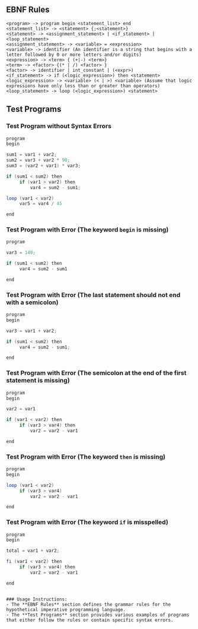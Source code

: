 ## EBNF Rules

```ebnf
<program> -> program begin <statement_list> end
<statement_list> -> <statement> {;<statement>}
<statement> -> <assignment_statement> | <if_statement> | <loop_statement>
<assignment_statement> -> <variable> = <expression>
<variable> -> identifier (An identifier is a string that begins with a letter followed by 0 or more letters and/or digits)
<expression> -> <term> { (+|-) <term>}
<term> -> <factor> {(* | /) <factor> }
<factor> -> identifier | int_constant | (<expr>)
<if_statement> -> if (<logic_expression>) then <statement>
<logic_expression> -> <variable> (< | >) <variable> (Assume that logic expressions have only less than or greater than operators)
<loop_statement> -> loop (<logic_expression>) <statement>
```

## Test Programs

### Test Program without Syntax Errors

```java
program
begin

sum1 = var1 + var2;
sum2 = var3 + var2 * 90; 
sum3 = (var2 + var1) * var3;

if (sum1 < sum2) then
     if (var1 > var2) then
         var4 = sum2 - sum1;

loop (var1 < var2)
     var5 = var4 / 45

end
```

### Test Program with Error (The keyword `begin` is missing)

```java
program

var3 = 140;

if (sum1 < sum2) then
     var4 = sum2 - sum1

end
```

### Test Program with Error (The last statement should not end with a semicolon)

```java
program
begin

var3 = var1 + var2;

if (sum1 < sum2) then
     var4 = sum2 - sum1;

end
```

### Test Program with Error (The semicolon at the end of the first statement is missing)

```java
program
begin 

var2 = var1 

if (var1 < var2) then
     if (var3 > var4) then
         var2 = var2 - var1

end
```

### Test Program with Error (The keyword `then` is missing)

```java
program
begin 

loop (var1 < var2)
     if (var3 > var4)
         var2 = var2 - var1

end
```

### Test Program with Error (The keyword `if` is misspelled)

```java
program
begin 

total = var1 + var2; 

fi (var1 < var2) then
     if (var3 > var4) then
         var2 = var2 - var1

end
```
```

### Usage Instructions:
- The **EBNF Rules** section defines the grammar rules for the hypothetical imperative programming language.
- The **Test Programs** section provides various examples of programs that either follow the rules or contain specific syntax errors.
